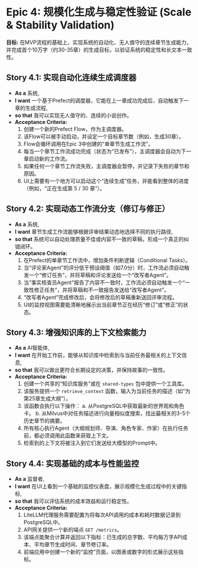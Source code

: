 # Epic 4: 规模化生成与稳定性验证 (Scale & Stability Validation)

**目标:** 在MVP流程的基础上，实现系统的自动化、无人值守的连续章节生成能力，并完成首个10万字（约30-35章）的生成目标，以验证系统的稳定性和长文本一致性。

## Story 4.1: 实现自动化连续生成调度器

*   **As a** 系统,
*   **I want** 一个基于Prefect的调度器，它能在上一章成功完成后，自动触发下一章的生成流程,
*   **so that** 我可以实现无人值守的、连续的小说创作。
*   **Acceptance Criteria:**
    1.  创建一个新的Prefect Flow，作为主调度器。
    2.  该Flow可以被手动启动，并设定一个目标章节数（例如，生成30章）。
    3.  Flow会循环调用在Epic 3中创建的“单章节生成工作流”。
    4.  每当一个章节工作流成功完成（状态为“已发布”），主调度器会自动为下一章启动新的工作流。
    5.  如果任何一个章节工作流失败，主调度器会暂停，并记录下失败的章节和原因。
    6.  UI上需要有一个地方可以启动这个“连续生成”任务，并能看到整体的进度（例如，“正在生成第 5 / 30 章”）。

## Story 4.2: 实现动态工作流分支（修订与修正）

*   **As a** 系统,
*   **I want** 章节生成工作流能够根据评审结果动态地选择不同的执行路径,
*   **so that** 系统可以自动处理质量不佳或内容不一致的草稿，形成一个真正的纠错闭环。
*   **Acceptance Criteria:**
    1.  在Prefect的单章节工作流中，增加条件判断逻辑（Conditional Tasks）。
    2.  当“评论家Agent”的评分低于预设阈值（如7.0分）时，工作流必须自动触发一个“修订任务”，并将草稿和评论发送给一个“改写者Agent”。
    3.  当“事实核查员Agent”报告了内容不一致时，工作流必须自动触发一个“一致性修正任务”，并将草稿和不一致报告发送给“改写者Agent”。
    4.  “改写者Agent”完成修改后，会将修改后的草稿重新送回评审流程。
    5.  UI的监控视图需要能清晰地展示出当前章节正在经历“修订”或“修正”的状态。

## Story 4.3: 增强知识库的上下文检索能力

*   **As a** AI智能体,
*   **I want** 在开始工作前，能够从知识库中检索到与当前任务最相关的上下文信息,
*   **so that** 我可以做出更符合长期设定的决策，并保持故事的一致性。
*   **Acceptance Criteria:**
    1.  创建一个共享的“知识库服务”或在 `shared-types` 包中提供一个工具库。
    2.  该服务提供一个 `retrieve_context` 函数，输入为当前任务的描述（如“为第25章生成大纲”）。
    3.  该函数会执行以下操作：
        a. 从PostgreSQL中获取最新的世界观和角色卡。
        b. 从Milvus中对任务描述进行向量相似度搜索，找出最相关的3-5个历史章节的摘要。
    4.  所有核心执行Agent（大纲规划师、导演、角色专家、作家）在执行任务前，都必须调用此函数来获取上下文。
    5.  检索到的上下文将被注入到它们发送给大模型的Prompt中。

## Story 4.4: 实现基础的成本与性能监控

*   **As a** 监督者,
*   **I want** 在UI上看到一个基础的监控仪表盘，展示规模化生成过程中的关键指标,
*   **so that** 我可以评估系统的成本效益和运行稳定性。
*   **Acceptance Criteria:**
    1.  LiteLLM代理服务需要配置为将每次API调用的成本和耗时数据记录到PostgreSQL中。
    2.  API网关提供一个新的端点 `GET /metrics`。
    3.  该端点能聚合计算并返回以下指标：已生成的总字数、平均每万字API成本、平均章节生成时间、章节修订率。
    4.  前端应用中创建一个新的“监控”页面，以图表或数字的形式展示这些指标。
